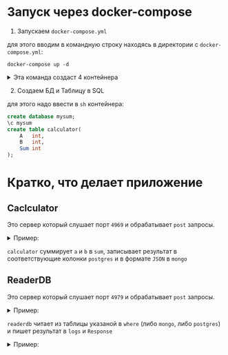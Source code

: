 # Запуск через docker-compose
1. Запускаем `docker-compose.yml`

для этого вводим в командную строку находясь в директории с `docker-compose.yml`:

```
docker-compose up -d
```

<details>
<summary>Эта команда создаст 4 контейнера</summary>

```go
Creating MONGO  ... done

Creating CALC   ... done 

Creating PSQL   ... done

Creating Reader ... done
```
</details>

2. Создаем БД и Таблицу в SQL

для этого надо ввести в `sh` контейнера:

```sql
create database mysum;
\c mysum
create table calculator(
    A   int,
    B   int,
    Sum int
);
```

# Кратко, что делает приложение
## Caclculator

Это сервер который слушает порт `4969` и обрабатывает `post` запросы.

<details>
<summary>Пример:</summary>

```http
POST http://localhost:4969/
Content-Type: application/json

{
  "a": 12,
  "b": 54
}
```
</details>

`calculator` суммирует `a` и `b` в `sum`, записывает результат в соответствующие колонки `postgres` и в формате `JSON` в `mongo` 

## ReaderDB

Это сервер который слушает порт `4979` и обрабатывает `post` запросы.

<details>
<summary>Пример:</summary>

```http
POST http://localhost:4979/
Content-Type: application/json

{
  "where": "mongo",
  "first": 1,
  "last": 10
}
```
</details>

`readerdb` читает из таблицы указаной в `where` (либо `mongo`, либо `postgres`) и пишет результат в `logs` и `Response`

<details>
<summary>Пример:</summary>

```
1 + 3 = 4
42 + 21 = 63
12 + 12 = 24
```
</details>
